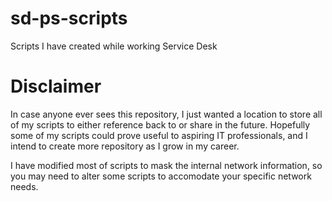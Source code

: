 # sd-ps-scripts
Scripts I have created while working Service Desk

# Disclaimer 
In case anyone ever sees this repository, I just wanted a location to store all of my scripts to either reference back to or share in the future. Hopefully some of my scripts could prove useful to aspiring IT professionals, and I intend to create more repository as I grow in my career. 

I have modified most of scripts to mask the internal network information, so you may need to alter some scripts to accomodate your specific network needs.

